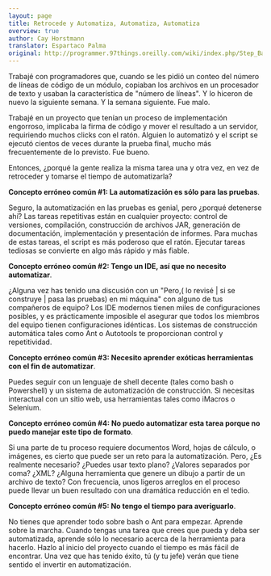 ```yaml
---
layout: page
title: Retrocede y Automatiza, Automatiza, Automatiza
overview: true
author: Cay Horstmann
translator: Espartaco Palma
original: http://programmer.97things.oreilly.com/wiki/index.php/Step_Back_and_Automate%2C_Automate%2C_Automate
---
```



Trabajé con programadores que, cuando se les pidió un conteo del número de líneas de código de un módulo, copiaban los archivos en un procesador de texto y usaban la característica de "número de líneas". Y lo hiceron de nuevo la siguiente semana. Y la semana siguiente. Fue malo.

Trabajé en un proyecto que tenían un proceso de implementación engorroso, implicaba la firma de código y  mover el resultado a un servidor, requiriendo muchos clicks con el ratón. Alguien lo automatizó y el script se ejecutó cientos de veces durante la prueba final, mucho más frecuentemente de lo previsto. Fue bueno.

Entonces, ¿porqué la gente realiza la misma tarea una y otra vez, en vez de retroceder y tomarse el tiempo de automatizarla?

**Concepto erróneo común #1: La automatización es sólo para las pruebas**.

Seguro, la automatización en las pruebas es genial, pero ¿porqué detenerse ahí? Las tareas repetitivas están en cualquier proyecto: control de versiones, compilación, construcción de archivos JAR, generación de documentación, implementación y presentación de informes. Para muchas de estas tareas, el script es más poderoso que el ratón. Ejecutar tareas tediosas se convierte en algo más rápido y más fiable.

**Concepto erróneo común #2: Tengo un IDE, así que no necesito automatizar**.

¿Alguna vez has tenido una discusión con un "Pero,( lo revisé | si se construye | pasa las pruebas) en mi máquina" con alguno de tus compañeros de equipo? Los IDE modernos tienen miles de configuraciones posibles, y es prácticamente imposible el asegurar que todos los miembros del equipo tienen configuraciones idénticas. Los sistemas de construcción automática tales como Ant o Autotools te proporcionan control y repetitividad.

**Concepto erróneo común #3: Necesito aprender exóticas herramientas con el fin de automatizar**.

Puedes seguir con un lenguaje de shell decente (tales como bash o Powershell) y un sistema de automatización de construcción. Si necesitas interactual con un sitio web, usa herramientas tales como iMacros o Selenium.

**Concepto erróneo común #4: No puedo automatizar esta tarea porque no puedo manejar este tipo de formato**.

Si una parte de tu proceso requiere documentos Word, hojas de cálculo, o imágenes, es cierto que puede ser un reto para la automatización. Pero, ¿Es realmente necesario? ¿Puedes usar texto plano? ¿Valores separados por coma? ¿XML? ¿Alguna herramienta que genere un dibujo a partir de un archivo de texto? Con frecuencia, unos ligeros arreglos en el proceso puede llevar un buen resultado con una dramática reducción en el tedio.

**Concepto erróneo común #5: No tengo el tiempo para averiguarlo**.

No tienes que aprender todo sobre bash o Ant para empezar. Aprende sobre la marcha. Cuando tengas una tarea que crees que pueda y deba ser automatizada, aprende sólo lo necesario acerca de la herramienta para hacerlo. Hazlo al inicio del proyecto cuando el tiempo es más fácil de encontrar. Una vez que has tenido éxito, tú (y tu jefe) verán que tiene sentido el invertir en automatización.

